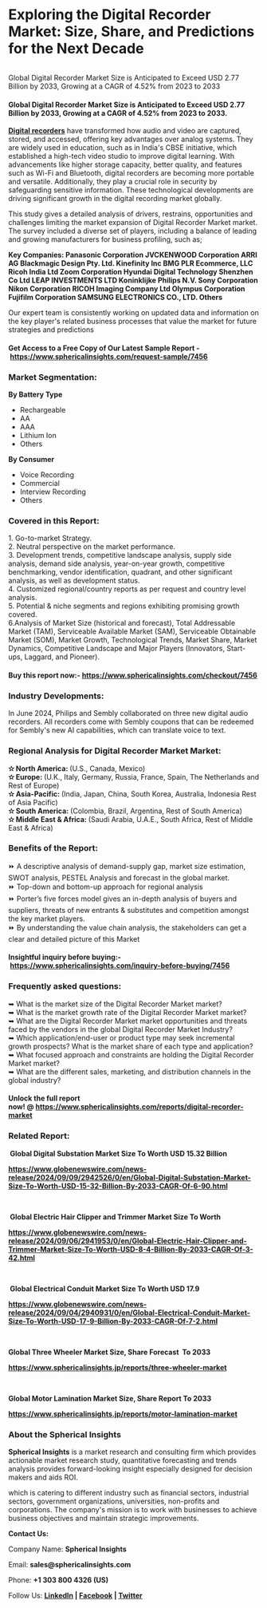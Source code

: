 <div class="wow_read_blog_hdr_img">
<div class="wow_read_blog_hdr_img_innr">
<h1>Exploring the Digital Recorder Market: Size, Share, and Predictions for the Next Decade</h1>
</div>
<div class="wow_main_float_head_img"><img src="https://www.vevioz.com/upload/photos/2024/12/sG96Yj2wKhg7jDvehCeK_23_777acf182e95753fa7dd8f75763a0d6d_image.jpg" alt="" /></div>
</div>
<div class="read-blog-container">
<div class="read-blog-desc">
<p class="mb-0">Global Digital Recorder Market Size is Anticipated to Exceed USD 2.77 Billion by 2033, Growing at a CAGR of 4.52% from 2023 to 2033</p>
</div>
<div class="read-content">
<h4><strong>Global Digital Recorder Market Size is Anticipated to Exceed USD 2.77 Billion by 2033, Growing at a CAGR of 4.52% from 2023 to 2033.</strong></h4>
<p><a href="https://www.sphericalinsights.com/reports/digital-recorder-market" target="_blank" rel="noopener"><strong>Digital recorders</strong></a>&nbsp;have transformed how audio and video are captured, stored, and accessed, offering key advantages over analog systems. They are widely used in education, such as in India's CBSE initiative, which established a high-tech video studio to improve digital learning. With advancements like higher storage capacity, better quality, and features such as Wi-Fi and Bluetooth, digital recorders are becoming more portable and versatile. Additionally, they play a crucial role in security by safeguarding sensitive information. These technological developments are driving significant growth in the digital recording market globally.</p>
<p>This study gives a detailed analysis of drivers, restrains, opportunities and challenges limiting the market expansion of Digital Recorder Market market. The survey included a diverse set of players, including a balance of leading and growing manufacturers for business profiling, such as;</p>
<p><strong>Key Companies: Panasonic Corporation JVCKENWOOD Corporation ARRI AG Blackmagic Design Pty. Ltd. Kinefinity Inc BMG PLR Ecommerce, LLC Ricoh India Ltd Zoom Corporation Hyundai Digital Technology Shenzhen Co Ltd LEAP INVESTMENTS LTD Koninklijke Philips N.V. Sony Corporation Nikon Corporation RICOH Imaging Company Ltd Olympus Corporation Fujifilm Corporation SAMSUNG ELECTRONICS CO., LTD. Others</strong></p>
<p>Our expert team is consistently working on updated data and information on the key player's related business processes that value the market for future strategies and predictions</p>
<h4><strong>Get Access to a Free Copy of Our Latest Sample Report -&nbsp;<a href="https://www.sphericalinsights.com/request-sample/7456" rel="nofollow">https://www.sphericalinsights.com/request-sample/7456</a></strong></h4>
<h3><strong>Market Segmentation:</strong></h3>
<p><strong>By&nbsp;</strong><strong>Battery Type</strong></p>
<ul>
<li>Rechargeable</li>
<li>AA</li>
<li>AAA</li>
<li>Lithium Ion</li>
<li>Others</li>
</ul>
<p><strong>By&nbsp;</strong><strong>Consumer</strong></p>
<ul>
<li>Voice Recording</li>
<li>Commercial</li>
<li>Interview Recording</li>
<li>Others</li>
</ul>
<h3>Covered in this Report:</h3>
<p>1. Go-to-market Strategy.<br />2. Neutral perspective on the market performance.<br />3. Development trends, competitive landscape analysis, supply side analysis, demand side analysis, year-on-year growth, competitive benchmarking, vendor identification, quadrant, and other significant analysis, as well as development status.<br />4. Customized regional/country reports as per request and country level analysis.<br />5. Potential &amp; niche segments and regions exhibiting promising growth covered.<br />6.Analysis of Market Size (historical and forecast), Total Addressable Market (TAM), Serviceable Available Market (SAM), Serviceable Obtainable Market (SOM), Market Growth, Technological Trends, Market Share, Market Dynamics, Competitive Landscape and Major Players (Innovators, Start-ups, Laggard, and Pioneer).</p>
<h4>Buy this report now:-&nbsp;<a href="https://www.sphericalinsights.com/checkout/7456" rel="nofollow">https://www.sphericalinsights.com/checkout/7456</a></h4>
<h3>Industry Developments:</h3>
<p>In June 2024, Philips and Sembly collaborated on three new digital audio recorders. All recorders come with Sembly coupons that can be redeemed for Sembly's new AI capabilities, which can translate voice to text.</p>
<h3><strong>Regional Analysis for Digital Recorder Market Market:</strong></h3>
<p><strong>✫ North America:&nbsp;</strong>(U.S., Canada, Mexico)<br /><strong>✫ Europe:&nbsp;</strong>(U.K., Italy, Germany, Russia, France, Spain, The Netherlands and Rest of Europe)<br /><strong>✫ Asia-Pacific:&nbsp;</strong>(India, Japan, China, South Korea, Australia, Indonesia Rest of Asia Pacific)<br /><strong>✫ South America:&nbsp;</strong>(Colombia, Brazil, Argentina, Rest of South America)<br /><strong>✫ Middle East &amp; Africa:&nbsp;</strong>(Saudi Arabia, U.A.E., South Africa, Rest of Middle East &amp; Africa)</p>
<h3>Benefits of the Report:</h3>
<p>⏩ A descriptive analysis of demand-supply gap, market size estimation, SWOT analysis, PESTEL Analysis and forecast in the global market.<br />⏩ Top-down and bottom-up approach for regional analysis<br />⏩ Porter&rsquo;s five forces model gives an in-depth analysis of buyers and suppliers, threats of new entrants &amp; substitutes and competition amongst the key market players.<br />⏩ By understanding the value chain analysis, the stakeholders can get a clear and detailed picture of this Market</p>
<h4>Insightful inquiry before buying:-&nbsp;<a href="https://www.sphericalinsights.com/inquiry-before-buying/7456" rel="nofollow">https://www.sphericalinsights.com/inquiry-before-buying/7456</a></h4>
<h3>Frequently asked questions:</h3>
<p>➥ What is the market size of the Digital Recorder Market market?<br />➥ What is the market growth rate of the Digital Recorder Market market?<br />➥ What are the Digital Recorder Market market opportunities and threats faced by the vendors in the global Digital Recorder Market Industry?<br />➥ Which application/end-user or product type may seek incremental growth prospects? What is the market share of each type and application?<br />➥ What focused approach and constraints are holding the Digital Recorder Market market?<br />➥ What are the different sales, marketing, and distribution channels in the global industry?</p>
<h4>Unlock the full report now!&nbsp;@&nbsp;<a href="https://www.sphericalinsights.com/reports/digital-recorder-market" rel="nofollow">https://www.sphericalinsights.com/reports/digital-recorder-market</a></h4>
<h3><strong>Related Report:</strong></h3>
<p><strong>&nbsp;Global Digital Substation Market Size To Worth USD 15.32 Billion</strong></p>
<p><strong><a href="https://www.globenewswire.com/news-release/2024/09/09/2942526/0/en/Global-Digital-Substation-Market-Size-To-Worth-USD-15-32-Billion-By-2033-CAGR-Of-6-90.html" rel="nofollow">https://www.globenewswire.com/news-release/2024/09/09/2942526/0/en/Global-Digital-Substation-Market-Size-To-Worth-USD-15-32-Billion-By-2033-CAGR-Of-6-90.html</a></strong></p>
<p><strong>&nbsp;</strong></p>
<p><strong>&nbsp;Global Electric Hair Clipper and Trimmer Market Size To Worth&nbsp;</strong></p>
<p><strong><a href="https://www.globenewswire.com/news-release/2024/09/06/2941953/0/en/Global-Electric-Hair-Clipper-and-Trimmer-Market-Size-To-Worth-USD-8-4-Billion-By-2033-CAGR-Of-3-42.html" rel="nofollow">https://www.globenewswire.com/news-release/2024/09/06/2941953/0/en/Global-Electric-Hair-Clipper-and-Trimmer-Market-Size-To-Worth-USD-8-4-Billion-By-2033-CAGR-Of-3-42.html</a></strong></p>
<p><strong>&nbsp;</strong></p>
<p><strong>&nbsp;Global Electrical Conduit Market Size To Worth USD 17.9</strong></p>
<p><strong><a href="https://www.globenewswire.com/news-release/2024/09/04/2940931/0/en/Global-Electrical-Conduit-Market-Size-To-Worth-USD-17-9-Billion-By-2033-CAGR-Of-7-2.html" rel="nofollow">https://www.globenewswire.com/news-release/2024/09/04/2940931/0/en/Global-Electrical-Conduit-Market-Size-To-Worth-USD-17-9-Billion-By-2033-CAGR-Of-7-2.html</a></strong></p>
<p><strong>&nbsp;</strong></p>
<p><strong>Global Three Wheeler Market Size, Share Forecast&nbsp; To 2033</strong></p>
<p><strong><a href="https://www.sphericalinsights.jp/reports/three-wheeler-market" rel="nofollow">https://www.sphericalinsights.jp/reports/three-wheeler-market</a></strong></p>
<p><strong>&nbsp;</strong></p>
<p><strong>Global Motor Lamination Market Size, Share Report To 2033</strong></p>
<p><strong><a href="https://www.sphericalinsights.jp/reports/motor-lamination-market" rel="nofollow">https://www.sphericalinsights.jp/reports/motor-lamination-market</a></strong></p>
<h3><strong>About the Spherical Insights</strong></h3>
<p><strong>Spherical Insights</strong>&nbsp;is a market research and consulting firm which provides actionable market research study, quantitative forecasting and trends analysis provides forward-looking insight especially designed for decision makers and aids ROI.</p>
<p>which is catering to different industry such as financial sectors, industrial sectors, government organizations, universities, non-profits and corporations. The company's mission is to work with businesses to achieve business objectives and maintain strategic improvements.</p>
<p><strong>Contact Us:</strong></p>
<p>Company Name:&nbsp;<strong>Spherical Insights</strong></p>
<p>Email:&nbsp;<strong>sales@sphericalinsights.com</strong></p>
<p>Phone:&nbsp;<strong>+1 303 800 4326 (US)</strong></p>
<p>Follow Us:&nbsp;<strong><a href="https://www.linkedin.com/company/spherical-insight/" rel="nofollow"><u>LinkedIn</u></a>&nbsp;|&nbsp;<a href="https://www.facebook.com/sphericalinsights22" rel="nofollow"><u>Facebook</u></a>&nbsp;|&nbsp;<a href="https://twitter.com/SInsights_US" rel="nofollow"><u>Twitter</u></a></strong></p>
</div>
</div>
